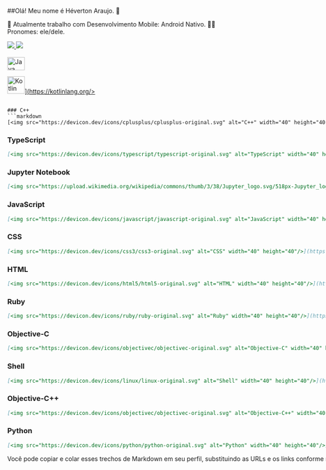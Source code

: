 ##Olá! Meu nome é Héverton Araujo. 👋

📱 Atualmente trabalho com Desenvolvimento Mobile: Android Nativo.
👨‍💻 Pronomes: ele/dele.

<div>
  <a href="https://github.com/hevertonaraujomachado/hevertonaraujomachado">
    <img height"180em" src="https://github-readme-stats.vercel.app/api?username=hevertonaraujomachado&show_icons=true&theme=dracula&include_all_commits=true&count_private=true"/>
    <img height"180em" src="https://github-readme-stats.vercel.app/api/top-langs/?username=hevertonaraujomachado&layout=compact&langs_count=16&theme=dracula"/>
</div>
<div style="display: inline-block;"><br>
    <img align="center" alt="Java" height="30" width="40" src="https://cdn.jsdelivr.net/gh/devicons/devicon@v2.14.0/icons/java/java-original.svg" />

<img src="https://devicon.dev/icons/kotlin/kotlin-original.svg" alt="Kotlin" width="40" height="40"/>](https://kotlinlang.org/>
```

### C++
```markdown
[<img src="https://devicon.dev/icons/cplusplus/cplusplus-original.svg" alt="C++" width="40" height="40"/>](https://isocpp.org/)
```

### TypeScript
```markdown
[<img src="https://devicon.dev/icons/typescript/typescript-original.svg" alt="TypeScript" width="40" height="40"/>](https://www.typescriptlang.org/)
```

### Jupyter Notebook
```markdown
[<img src="https://upload.wikimedia.org/wikipedia/commons/thumb/3/38/Jupyter_logo.svg/518px-Jupyter_logo.svg.png" alt="Jupyter Notebook" width="40" height="40"/>](https://jupyter.org/)
```

### JavaScript
```markdown
[<img src="https://devicon.dev/icons/javascript/javascript-original.svg" alt="JavaScript" width="40" height="40"/>](https://developer.mozilla.org/en-US/docs/Web/JavaScript)
```

### CSS
```markdown
[<img src="https://devicon.dev/icons/css3/css3-original.svg" alt="CSS" width="40" height="40"/>](https://developer.mozilla.org/en-US/docs/Web/CSS)
```

### HTML
```markdown
[<img src="https://devicon.dev/icons/html5/html5-original.svg" alt="HTML" width="40" height="40"/>](https://developer.mozilla.org/en-US/docs/Web/HTML)
```

### Ruby
```markdown
[<img src="https://devicon.dev/icons/ruby/ruby-original.svg" alt="Ruby" width="40" height="40"/>](https://www.ruby-lang.org/en/)
```

### Objective-C
```markdown
[<img src="https://devicon.dev/icons/objectivec/objectivec-original.svg" alt="Objective-C" width="40" height="40"/>](https://developer.apple.com/library/archive/documentation/Cocoa/Conceptual/ProgrammingWithObjectiveC/Introduction/Introduction.html)
```

### Shell
```markdown
[<img src="https://devicon.dev/icons/linux/linux-original.svg" alt="Shell" width="40" height="40"/>](https://www.gnu.org/software/bash/)
```

### Objective-C++
```markdown
[<img src="https://devicon.dev/icons/objectivec/objectivec-original.svg" alt="Objective-C++" width="40" height="40"/>](https://en.wikipedia.org/wiki/Objective-C%2B%2B)
```

### Python
```markdown
[<img src="https://devicon.dev/icons/python/python-original.svg" alt="Python" width="40" height="40"/>](https://www.python.org/)
```

Você pode copiar e colar esses trechos de Markdown em seu perfil, substituindo as URLs e os links conforme necessário. Espero que isso ajude a personalizar seu perfil! Se precisar de mais alguma coisa, estou aqui para ajudar.



</div>   


